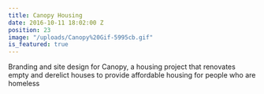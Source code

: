 ```yaml
---
title: Canopy Housing
date: 2016-10-11 18:02:00 Z
position: 23
image: "/uploads/Canopy%20Gif-5995cb.gif"
is_featured: true
---
```


Branding and site design for Canopy, a housing project that renovates empty and derelict houses to provide affordable housing for people who are homeless